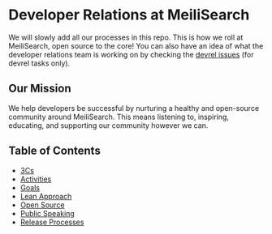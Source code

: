 # Developer Relations at MeiliSearch
We will slowly add all our processes in this repo. This is how we roll at MeiliSearch, open source to the core! You can also have an idea of what the developer relations team is working on by checking the [devrel issues](https://github.com/meilisearch/devrel/issues) (for devrel tasks only).

## Our Mission
We help developers be successful by nurturing a healthy and open-source community around MeiliSearch. This means listening to, inspiring, educating, and supporting our community however we can.

## Table of Contents
- [3Cs](devrel.md#the-3cs)
- [Activities](devrel.md#activities)
- [Goals](planning/goals.md)
- [Lean Approach](devrel.md#lean-approach)
- [Open Source](opensource.md)
- [Public Speaking](events/speaking.md)
- [Release Processes](processes/releases.md)